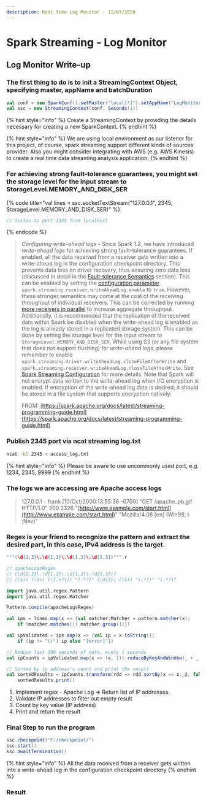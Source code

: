 ```yaml
---
description: Real Time Log Monitor - 11/07/2020
---
```


# Spark Streaming - Log Monitor

## Log Monitor Write-up

### The first thing to do is to init a StreamingContext Object, specifying master, appName and batchDuration

```scala
val conf = new SparkConf().setMaster("local[*]").setAppName("LogMonitor")
val ssc = new StreamingContext(conf, Seconds(1))
```

{% hint style="info" %}
Create a StreamingContext by providing the details necessary for creating a new SparkContext.
{% endhint %}

{% hint style="info" %}
We are using local environment as our listener for this project, of course, spark streaming support different kinds of sources provider. Also you might consider integrating with AWS \(e.g. AWS Kinesis\) to create a real time data streaming analysis application.
{% endhint %}

### For achieving strong fault-tolerance guarantees, you might set the storage level for the input stream to StorageLevel.MEMORY\_AND\_DISK\_SER

{% code title="val lines = ssc.socketTextStream\(\"127.0.0.1\", 2345, StorageLevel.MEMORY\_AND\_DISK\_SER\)" %}
```scala
// listen to port 2345 from localhost
```
{% endcode %}

> _Configuring write-ahead logs_ - Since Spark 1.2, we have introduced _write-ahead logs_ for achieving strong fault-tolerance guarantees. If enabled, all the data received from a receiver gets written into a write-ahead log in the configuration checkpoint directory. This prevents data loss on driver recovery, thus ensuring zero data loss \(discussed in detail in the [Fault-tolerance Semantics](https://spark.apache.org/docs/latest/streaming-programming-guide.html#fault-tolerance-semantics) section\). This can be enabled by setting the [configuration parameter](https://spark.apache.org/docs/latest/configuration.html#spark-streaming) `spark.streaming.receiver.writeAheadLog.enable` to `true`. However, these stronger semantics may come at the cost of the receiving throughput of individual receivers. This can be corrected by running [more receivers in parallel](https://spark.apache.org/docs/latest/streaming-programming-guide.html#level-of-parallelism-in-data-receiving) to increase aggregate throughput. Additionally, it is recommended that the replication of the received data within Spark be disabled when the write-ahead log is enabled as the log is already stored in a replicated storage system. This can be done by setting the storage level for the input stream to `StorageLevel.MEMORY_AND_DISK_SER`. While using S3 \(or any file system that does not support flushing\) for _write-ahead logs_, please remember to enable `spark.streaming.driver.writeAheadLog.closeFileAfterWrite` and `spark.streaming.receiver.writeAheadLog.closeFileAfterWrite`. See [Spark Streaming Configuration](https://spark.apache.org/docs/latest/configuration.html#spark-streaming) for more details. Note that Spark will not encrypt data written to the write-ahead log when I/O encryption is enabled. If encryption of the write-ahead log data is desired, it should be stored in a file system that supports encryption natively.
>
> FROM: [https://spark.apache.org/docs/latest/streaming-programming-guide.html](https://spark.apache.org/docs/latest/streaming-programming-guide.html)

### Publish 2345 port via ncat streaming log.txt

```bash
ncat -kl 2345 < access_log.txt
```

{% hint style="info" %}
Please be aware to use uncommonly used port, e.g. 1234, 2345, 9999
{% endhint %}

### The logs we are accessing are Apache access logs

> 127.0.0.1 - frank \[10/Oct/2000:13:55:36 -0700\] "GET /apache\_pb.gif HTTP/1.0" 200 2326 "[http://www.example.com/start.html](http://www.example.com/start.html)" "Mozilla/4.08 \[en\] \(Win98; I ;Nav\)"

### Regex is your friend to recognize the pattern and extract the desired part, in this case, IPv4 address is the target.

```scala
"""(\d{1,3}\.\d{1,3}\.\d{1,3}\.\d{1,3})""".r

// apacheLogsRegex
// (\d{1,3}\.\d{1,3}\.\d{1,3}\.\d{1,3})? 
// (\S+) (\S+) (\[.+?\]) "(.*?)" (\d{3}) (\S+) "(.*?)" "(.*?)"
```

```scala
import java.util.regex.Pattern
import java.util.regex.Matcher

Pattern.compile(apacheLogsRegex)

val ips = lines.map(x => {val matcher:Matcher = pattern.matcher(x); 
    if (matcher.matches()) matcher.group(1)})

val ipValidated = ips.map(x => {val ip = x.toString(); 
    if (ip != "()") ip else "[error]"})

// Reduce last 300 seconds of data, every 1 seconds
val ipCounts = ipValidated.map(x => (x, 1)).reduceByKeyAndWindow(_ + _, _ - _, Seconds(30), Seconds(1))

// Sorted by ip address's count and print the result
val sortedResults = ipCounts.transform(rdd => rdd.sortBy(x => x._2, false))
    sortedResults.print()
```

1. Implement regex - Apache Log =&gt; Return list of IP addresses
2. Validate IP addresses to filter out empty result
3. Count by key value \(IP address\)
4. Print and return the result

### Final Step to run the program

```scala
ssc.checkpoint("F:/checkpoint/")
ssc.start()
ssc.awaitTermination()
```

{% hint style="info" %}
All the data received from a receiver gets written into a write-ahead log in the configuration checkpoint directory
{% endhint %}

### Result

